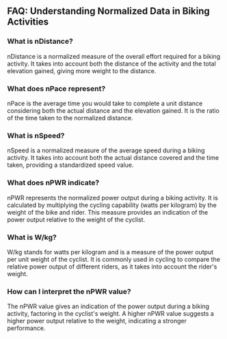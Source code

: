 ## FAQ: Understanding Normalized Data in Biking Activities

### What is nDistance?

nDistance is a normalized measure of the overall effort required for a biking activity. It takes into account both the distance of the activity and the total elevation gained, giving more weight to the distance.

### What does nPace represent?

nPace is the average time you would take to complete a unit distance considering both the actual distance and the elevation gained. It is the ratio of the time taken to the normalized distance.

### What is nSpeed?

nSpeed is a normalized measure of the average speed during a biking activity. It takes into account both the actual distance covered and the time taken, providing a standardized speed value.

### What does nPWR indicate?

nPWR represents the normalized power output during a biking activity. It is calculated by multiplying the cycling capability (watts per kilogram) by the weight of the bike and rider. This measure provides an indication of the power output relative to the weight of the cyclist.

### What is W/kg?

W/kg stands for watts per kilogram and is a measure of the power output per unit weight of the cyclist. It is commonly used in cycling to compare the relative power output of different riders, as it takes into account the rider's weight.

### How can I interpret the nPWR value?

The nPWR value gives an indication of the power output during a biking activity, factoring in the cyclist's weight. A higher nPWR value suggests a higher power output relative to the weight, indicating a stronger performance.
